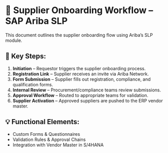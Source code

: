 # 🧾 Supplier Onboarding Workflow – SAP Ariba SLP

This document outlines the supplier onboarding flow using Ariba’s SLP module.

## 👣 Key Steps:

1. **Initiation** – Requestor triggers the supplier onboarding process.
2. **Registration Link** – Supplier receives an invite via Ariba Network.
3. **Form Submission** – Supplier fills out registration, compliance, and qualification forms.
4. **Internal Review** – Procurement/compliance teams review submissions.
5. **Approval Workflow** – Routed to appropriate teams for validation.
6. **Supplier Activation** – Approved suppliers are pushed to the ERP vendor master.

## 💡 Functional Elements:

- Custom Forms & Questionnaires
- Validation Rules & Approval Chains
- Integration with Vendor Master in S/4HANA
